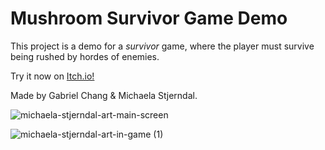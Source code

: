# Mushroom Survivor Game Demo

This project is a demo for a *survivor* game, where the player must survive being rushed by hordes of enemies.

Try it now on [Itch.io!](https://mikkidal.itch.io/mushroom-survivor-demo)

Made by Gabriel Chang & Michaela Stjerndal.

![michaela-stjerndal-art-main-screen](https://github.com/ChangGabriel/Horde-Survival-Rush-Prototype/assets/19479985/1bd55b1f-b70c-4935-884b-31b5991961ee)

![michaela-stjerndal-art-in-game (1)](https://github.com/ChangGabriel/Horde-Survival-Rush-Prototype/assets/19479985/fa1c8a15-60c1-4bfe-8e62-f615247f9701)
